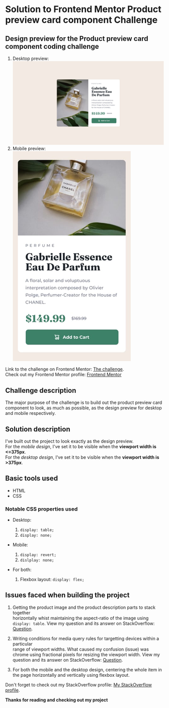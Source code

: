 <!-- @format -->

# Solution to Frontend Mentor Product preview card component Challenge

## Design preview for the Product preview card component coding challenge

1. Desktop preview: ![image of the desktop design preview](design/desktop-design.jpg "desktop preview")
2. Mobile preview: ![image of the mobile design preview](design/mobile-design.jpg "mobile preview")

Link to the challenge on Frontend Mentor: [The challenge](https://www.frontendmentor.io/challenges/product-preview-card-component-GO7UmttRfa/hub "view challenge on Frontend Mentor").  
Check out my Frontend Mentor profile: [Frontend Mentor](https://www.frontendmentor.io/profile/OnyedikachiOzoani "view my Frontend Mentor profile")

## Challenge description

The major purpose of the challenge is to build out the product preview card component to look, as much as possible, as the design preview for desktop and mobile respectively.

## Solution description

I've built out the project to look exactly as the design preview.  
For the _mobile design_, I've set it to be visible when the **viewport width is <=375px**.  
For the _desktop design_, I've set it to be visible when the **viewport width is >375px**.

## Basic tools used

-   HTML
-   CSS

### Notable CSS properties used

-   Desktop:

    1. `display: table;`
    2. `display: none;`

-   Mobile:

    1. `display: revert;`
    2. `dislplay: none;`

-   For both:
    1. Flexbox layout: `display: flex;`

## Issues faced when building the project

1. Getting the product image and the product description parts to stack together  
   horizontally whist maintaining the aspect-ratio of the image using `display: table`.
   View my question and its answer on StackOverflow: [Question](https://stackoverflow.com/questions/76793682/css-height-property-not-working-for-display-table).

2. Writing conditions for media query rules for targetting devices within a particular  
   range of viewport widths. What caused my confusion (issue) was chrome using fractional pixels for resizing the viewport width.
   View my question and its answer on StackOverflow: [Question](https://stackoverflow.com/questions/76895485/css-display-none-not-working-for-a-condition-given-in-media-queries).

3. For both the mobile and the desktop design, centering the whole item in the page horizontally and vertically using flexbox layout.

Don't forget to check out my StackOverflow profile: [My StackOverflow profile](https://stackoverflow.com/users/21363556/coding-nerd).

**Thanks for reading and checking out my project**
